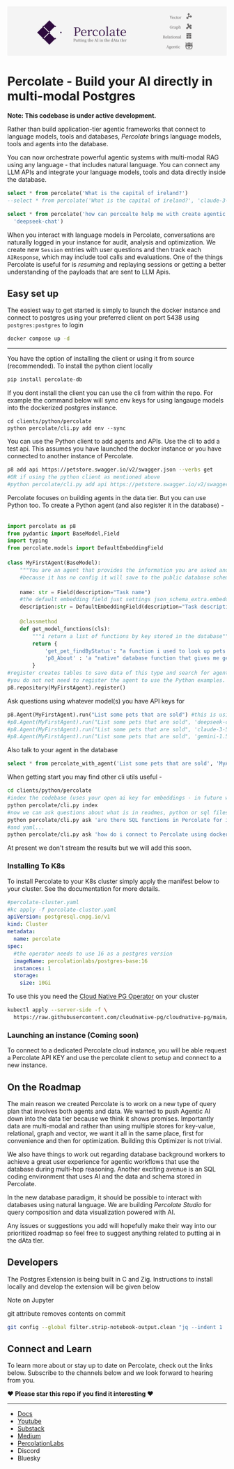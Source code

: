 
<img src=".assets/images/proj_header.png"  />

# Percolate - Build your AI directly in multi-modal Postgres

**Note: This codebase is under active development.** 

Rather than build application-tier agentic frameworks that connect to language models, tools and databases, _Percolate_ brings language models, tools and agents into the database.

You can now orchestrate powerful agentic systems with multi-modal RAG using any language - that includes natural language. You can connect any LLM APIs and integrate your language models, tools and data directly inside the database. 


```sql
select * from percolate('What is the capital of ireland?')
--select * from percolate('What is the capital of ireland?', 'claude-3-5-sonnet-20241022')
```

```sql
select * from percolate('how can percoalte help me with create agentic systems', 
  'deepseek-chat')
```

When you interact with language models in Percolate, conversations are naturally logged in your instance for audit, analysis and optimization.
We create new `Session` entries with user questions and then track each `AIResponse`, which may include tool calls and evaluations. One of the things Percolate is useful for is _resuming_ and replaying sessions or getting a better understanding of the payloads that are sent to LLM Apis.


## Easy set up

The easiest way to get started is simply to launch the docker instance and connect to postgres using your preferred client on port 5438 using `postgres:postgres` to login

```bash
docker compose up -d
```

---

You have the option of installing the client or using it from source (recommended). To install the python client locally 

```bash
pip install percolate-db
```

If you dont install the client you can use the cli from within the repo. For example the command below will sync env keys for using langauge models into the dockerized postgres instance. 

```
cd clients/python/percolate
python percolate/cli.py add env --sync
```

You can use the Python client to add agents and APIs. Use the cli to add a test api. This assumes you have launched the docker instance or you have connected to another instance of Percolate.

```bash
p8 add api https://petstore.swagger.io/v2/swagger.json --verbs get
#OR if using the python client as mentioned above
#python percolate/cli.py add api https://petstore.swagger.io/v2/swagger.json --verbs get
```

Percolate focuses on building agents in the data tier. But you can use Python too. 
To create a Python agent (and also register it in the database) -

```python

import percolate as p8
from pydantic import BaseModel,Field
import typing
from percolate.models import DefaultEmbeddingField

class MyFirstAgent(BaseModel):
    """You are an agent that provides the information you are asked and a second random fact"""
    #because it has no config it will save to the public database schema
    
    name: str = Field(description="Task name")
    #the default embedding field just settings json_schema_extra.embedding_provider so you can do that yourself
    description:str = DefaultEmbeddingField(description="Task description")
    
    @classmethod
    def get_model_functions(cls):
        """i return a list of functions by key stored in the database"""
        return {
            'get_pet_findByStatus': "a function i used to look up pets based on their status",
            'p8_About' : 'a "native" database function that gives me general information about percolate'
        }
#register creates tables to save data of this type and search for agents
#you do not not need to register the agent to use the Python examples.
p8.repository(MyFirstAgent).register()
```

Ask questions using whatever model(s) you have API keys for

```python
p8.Agent(MyFirstAgent).run("List some pets that are sold") #this is using the api we registered above
#p8.Agent(MyFirstAgent).run("List some pets that are sold", 'deepseek-chat')
#p8.Agent(MyFirstAgent).run("List some pets that are sold", 'claude-3-5-sonnet-20241022')
#p8.Agent(MyFirstAgent).run("List some pets that are sold", 'gemini-1.5-flash')
```

Also talk to your agent in the database

```sql
select * from percolate_with_agent('List some pets that are sold', 'MyAgent')
```

When getting start you may find other cli utils useful - 

```bash
cd clients/python/percolate
#index the codebase (uses your open ai key for embeddings - in future we may pull this index down from somewhere)
python percolate/cli.py index
#now we can ask questions about what is in readmes, python or sql files in the repo
python percolate/cli.py ask 'are there SQL functions in Percolate for interacting with models like Claude?'
#and yaml...
python percolate/cli.py ask 'how do i connect to Percolate using docker compose'
```

At present we don't stream the results but we will add this soon.

### Installing To K8s

To install Percolate to your K8s cluster simply apply the manifest below to your cluster. See the documentation for more details.

```yaml
#percolate-cluster.yaml
#kc apply -f percolate-cluster.yaml
apiVersion: postgresql.cnpg.io/v1
kind: Cluster
metadata:
  name: percolate
spec:
  #the operator needs to use 16 as a postgres version
  imageName: percolationlabs/postgres-base:16
  instances: 1
  storage:
    size: 10Gi
```

To use this you need the [Cloud Native PG Operator](https://cloudnative-pg.io/) on your cluster

```bash
kubectl apply --server-side -f \
  https://raw.githubusercontent.com/cloudnative-pg/cloudnative-pg/main/releases/cnpg-1.24.0.yaml

```

### Launching an instance (Coming soon)

To connect to a dedicated Percolate cloud instance, you will be able request a Percolate API KEY and use the percolate client to setup and connect to a new instance. 

## On the Roadmap

The main reason we created Percolate is to work on a new type of query plan that involves both agents and data. We wanted to push Agentic AI down into the data tier because we think it shows promises. Importantly data are multi-modal and rather than using multiple stores for key-value, relational, graph and vector, we want it all in the same place, first for convenience and then for optimization. Building this Optimizer is not trivial. 

We also have things to work out regarding database background workers to achieve a great user experience for agentic workflows that use the database during multi-hop reasoning. Another exciting avenue is an SQL coding environment that uses AI and the data and schema stored in Percolate. 
 

In the new database paradigm, it should be possible to interact with databases using natural language. We are building _Percolate Studio_ for query composition and data visualization powered with AI.

Any issues or suggestions you add will hopefully make their way into our prioritized roadmap so feel free to suggest anything related to putting ai in the dAta tIer.


## Developers

The Postgres Extension is being built in C and Zig. Instructions to install locally and develop the extension will be given below

Note on Jupyter

git attribute removes contents on commit
```bash
git config --global filter.strip-notebook-output.clean "jq --indent 1 '.cells[] |= if .outputs then .outputs = [] else . end | .metadata = {}' 2>/dev/null || cat"
```


## Connect and Learn

To learn more about or stay up to date on Percolate, check out the links below. Subscribe to the channels below and we look forward to hearing from you. 

**❤️  Please star this repo if you find it interesting ❤️**

---


- [Docs](https://percolation-labs.gitbook.io/percolation-labs)
- [Youtube](https://www.youtube.com/@PercolationLabs)
- [Substack](https://percolationlabs.substack.com/)
- [Medium](https://medium.com/percolation-labs)
- [PercolationLabs](https://percolationlabs.ai/)
- Discord
- Bluesky
